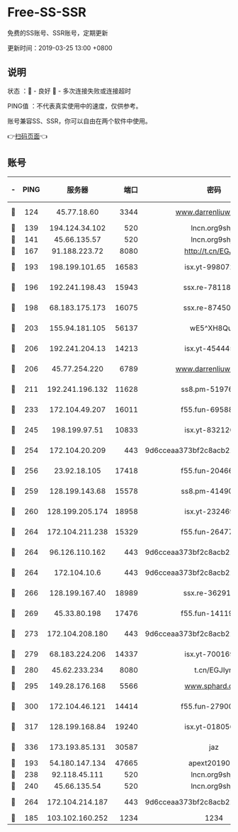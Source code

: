 # Free-SS-SSR

免费的SS账号、SSR账号，定期更新

更新时间：2019-03-25 13:00 +0800

## 说明

状态     ：🙂 - 良好 🙁 - 多次连接失败或连接超时

PING值   ：不代表真实使用中的速度，仅供参考。

账号兼容SS、SSR，你可以自由在两个软件中使用。

👉[扫码页面](https://liesauer.github.io/Free-SS-SSR/)👈

## 账号

|-|PING|服务器|端口|密码|加密方式|区域|
|:----:|:----:|:-----:|-----:|:----:|:----:|:----:|
|🙂|124|45.77.18.60|3344|www.darrenliuwei.com|aes-256-cfb|JP|
|🙂|139|194.124.34.102|520|lncn.org9shj2|rc4|JP|
|🙂|141|45.66.135.57|520|lncn.org9shj2|rc4|US|
|🙂|167|91.188.223.72|8080|http://t.cn/EGJIyrl|rc4-md5|RU|
|🙂|193|198.199.101.65|16583|isx.yt-99807237|aes-256-cfb|US|
|🙂|196|192.241.198.43|15943|ssx.re-78118439|aes-256-cfb|US|
|🙂|198|68.183.175.173|16075|ssx.re-87450800|aes-256-cfb|US|
|🙂|203|155.94.181.105|56137|wE5^XH8Quw|aes-256-cfb|US|
|🙂|206|192.241.204.13|14213|isx.yt-45444530|aes-256-cfb|US|
|🙂|206|45.77.254.220|6789|www.darrenliuwei.com|aes-256-cfb|SG|
|🙂|211|192.241.196.132|11628|ss8.pm-51976086|aes-256-cfb|US|
|🙂|233|172.104.49.207|16011|f55.fun-69588611|aes-256-cfb|SG|
|🙂|245|198.199.97.51|10833|isx.yt-83212051|aes-256-cfb|US|
|🙂|254|172.104.20.209|443|9d6cceaa373bf2c8acb22e60b6a58be6|aes-256-cfb|US|
|🙂|256|23.92.18.105|17418|f55.fun-20466360|aes-256-cfb|US|
|🙂|259|128.199.143.68|15578|ss8.pm-41490223|aes-256-cfb|SG|
|🙂|260|128.199.205.174|18958|isx.yt-23246938|aes-256-cfb|SG|
|🙂|264|172.104.211.238|15329|f55.fun-26477830|aes-256-cfb|US|
|🙂|264|96.126.110.162|443|9d6cceaa373bf2c8acb22e60b6a58be6|aes-256-cfb|US|
|🙂|264|172.104.10.6|443|9d6cceaa373bf2c8acb22e60b6a58be6|aes-256-cfb|US|
|🙂|266|128.199.167.40|18989|ssx.re-36291667|aes-256-cfb|SG|
|🙂|269|45.33.80.198|17476|f55.fun-14119354|aes-256-cfb|US|
|🙂|273|172.104.208.180|443|9d6cceaa373bf2c8acb22e60b6a58be6|aes-256-cfb|US|
|🙂|279|68.183.224.206|14337|isx.yt-70016969|aes-256-cfb|SG|
|🙂|280|45.62.233.234|8080|t.cn/EGJIyrl|rc4-md5|CA|
|🙂|295|149.28.176.168|5566|www.sphard.com|aes-256-cfb|AU|
|🙂|300|172.104.46.121|14414|f55.fun-27900052|aes-256-cfb|SG|
|🙂|317|128.199.168.84|19240|isx.yt-01805648|aes-256-cfb|SG|
|🙂|336|173.193.85.131|30587|jaz|aes-256-cfb|US|
|🙂|193|54.180.147.134|47665|apext2019001|chacha20|KR|
|🙂|238|92.118.45.111|520|lncn.org9shj2|rc4|GR|
|🙂|240|45.66.135.54|520|lncn.org9shj2|rc4|US|
|🙂|264|172.104.214.187|443|9d6cceaa373bf2c8acb22e60b6a58be6|aes-256-cfb|US|
|🙁|185|103.102.160.252|1234|1234|rc4-md5|JP|
